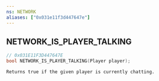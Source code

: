 ```yaml
---
ns: NETWORK
aliases: ["0x031e11f3d447647e"]
---
```

## NETWORK_IS_PLAYER_TALKING

```c
// 0x031E11F3D447647E
bool NETWORK_IS_PLAYER_TALKING(Player player);
```

```
Returns true if the given player is currently chatting.
```
